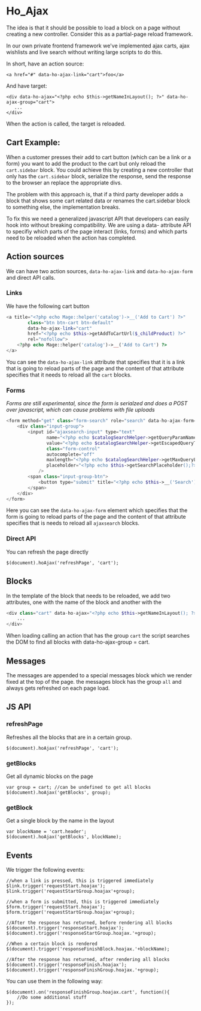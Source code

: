 # Ho_Ajax
The idea is that it should be possible to load a block on a page without creating a new controller. Consider this as a partial-page reload framework.

In our own private frontend framework we've implemented ajax carts, ajax wishlists and live search without writing large scripts to do this.

In short, have an action source:
```
<a href="#" data-ho-ajax-link="cart">foo</a>
```

And have target:
```
<div data-ho-ajax="<?php echo $this->getNameInLayout(); ?>" data-ho-ajax-group="cart">
   ...
</div>
```

When the action is called, the target is reloaded.

## Cart Example:
When a customer presses their add to cart button (which can be a link or a form) you want to add the product to the cart but only reload the `cart.sidebar` block. You could achieve this by creating a new controller that only has the `cart.sidebar` block, serialize the response, send the response to the browser an replace the appropriate divs.

The problem with this approach is, that if a third party developer adds a block that shows some cart related data or renames the cart.sidebar block to something else, the implementation breaks.

To fix this we need a generalized javascript API that developers can easily hook into without breaking compatibility. We are using a data- attribute API to specifiy which parts of the page interact (links, forms) and which parts need to be reloaded when the action has completed.

## Action sources
We can have two action sources, `data-ho-ajax-link` and `data-ho-ajax-form` and direct API calls.

### Links
We have the following cart button

```PHP
<a title="<?php echo Mage::helper('catalog')->__('Add to Cart') ?>"
        class="btn btn-cart btn-default"
        data-ho-ajax-link="cart"
        href="<?php echo $this->getAddToCartUrl($_childProduct) ?>"
        rel="nofollow">
    <?php echo Mage::helper('catalog')->__('Add to Cart') ?>
</a>
```

You can see the `data-ho-ajax-link` attribute that specifies that it is a link that is going to reload parts of the page and the content of that attribute specifies that it needs to reload all the `cart` blocks.

### Forms

*Forms are still experimental, since the form is serialzed and does a POST over javascript, which can cause problems with file uploads*

```PHP
<form method="get" class="form-search" role="search" data-ho-ajax-form="ajaxsearch">
    <div class="input-group">
        <input id="ajaxsearch-input" type="text"
               name="<?php echo $catalogSearchHelper->getQueryParamName() ?>"
               value="<?php echo $catalogSearchHelper->getEscapedQueryText() ?>"
               class="form-control"
               autocomplete="off"
               maxlength="<?php echo $catalogSearchHelper->getMaxQueryLength();?>"
               placeholder="<?php echo $this->getSearchPlaceholder();?>"
            />
        <span class="input-group-btn">
            <button type="submit" title="<?php echo $this->__('Search') ?>" class="btn btn-default" id="ajaxsearch-button"><?php echo $this->__('Search') ?></button>
        </span>
    </div>
</form>
```

Here you can see the `data-ho-ajax-form` element which specifies that the form is going to reload parts of the page and the content of that attribute specifies that is needs to reload all `ajaxsearch` blocks.

### Direct API

You can refresh the page directly

```JS
$(document).hoAjax('refreshPage', 'cart');
```


## Blocks
In the template of the block that needs to be reloaded, we add two attributes, one with the name of the block and another with the

```PHP
<div class="cart" data-ho-ajax="<?php echo $this->getNameInLayout(); ?>" data-ho-ajax-group="cart account">
	...
</div>
```

When loading calling an action that has the group `cart` the script searches the DOM to find all blocks with data-ho-ajax-group = cart.

## Messages
The messages are appended to a special messages block which we render fixed at the top of the page. the messages block has the group `all` and always gets refreshed on each page load.


## JS API

### refreshPage
Refreshes all the blocks that are in a certain group.

```JS
$(document).hoAjax('refreshPage', 'cart');
```

### getBlocks

Get all dynamic blocks on the page
```JS
var group = cart; //can be undefined to get all blocks
$(document).hoAjax('getBlocks', group);
```

### getBlock

Get a single block by the name in the layout
```JS
var blockName = 'cart.header';
$(document).hoAjax('getBlocks', blockName);
```

## Events

We trigger the following events:

```JS
//when a link is pressed, this is triggered immediately
$link.trigger('requestStart.hoajax');
$link.trigger('requestStartGroup.hoajax'+group);

//when a form is submitted, this is triggered immediately
$form.trigger('requestStart.hoajax');
$form.trigger('requestStartGroup.hoajax'+group);

//After the response has returned, before rendering all blocks
$(document).trigger('responseStart.hoajax');
$(document).trigger('responseStartGroup.hoajax.'+group);

//When a certain block is rendered
$(document).trigger('responseFinishBlock.hoajax.'+blockName);

//After the response has returned, after rendering all blocks
$(document).trigger('responseFinish.hoajax');
$(document).trigger('responseFinishGroup.hoajax.'+group);
```

You can use them in the following way:

```JS
$(document).on('responseFinishGroup.hoajax.cart', function(){
	//Do some additional stuff
});
```

